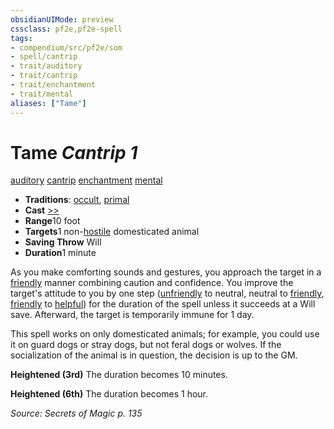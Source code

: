 ```yaml
---
obsidianUIMode: preview
cssclass: pf2e,pf2e-spell
tags:
- compendium/src/pf2e/som
- spell/cantrip
- trait/auditory
- trait/cantrip
- trait/enchantment
- trait/mental
aliases: ["Tame"]
---
```

# Tame *Cantrip 1*   
[auditory](../../Rules/traits/auditory.md)  [cantrip](../../Rules/traits/cantrip.md)  [enchantment](../../Rules/traits/enchantment.md)  [mental](../../Rules/traits/mental.md)  

- **Traditions**: [occult](../../Rules/traits/occult.md), [primal](../../Rules/traits/primal.md)
- **Cast** [>>](../../Rules/core-rulebook/chapter-9-playing-the-game.md#Actions "Two-Action") 
- **Range**10 foot
- **Targets**1 non-[hostile](../../Rules/conditions.md#Hostile) domesticated animal
- **Saving Throw** Will
- **Duration**1 minute

As you make comforting sounds and gestures, you approach the target in a [friendly](../../Rules/conditions.md#Friendly) manner combining caution and confidence. You improve the target's attitude to you by one step ([unfriendly](../../Rules/conditions.md#Unfriendly) to neutral, neutral to [friendly](../../Rules/conditions.md#Friendly), [friendly](../../Rules/conditions.md#Friendly) to [helpful](../../Rules/conditions.md#Helpful)) for the duration of the spell unless it succeeds at a Will save. Afterward, the target is temporarily immune for 1 day.

This spell works on only domesticated animals; for example, you could use it on guard dogs or stray dogs, but not feral dogs or wolves. If the socialization of the animal is in question, the decision is up to the GM.

**Heightened (3rd)** The duration becomes 10 minutes.

**Heightened (6th)** The duration becomes 1 hour.

*Source: Secrets of Magic p. 135*